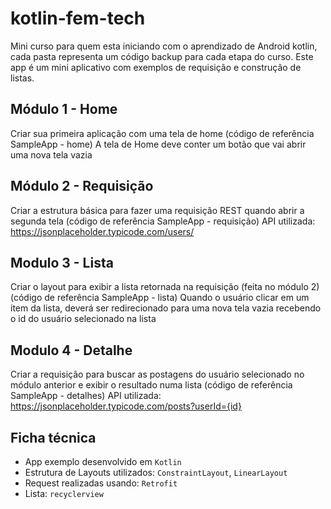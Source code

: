 # kotlin-fem-tech

Mini curso para quem esta iniciando com o aprendizado de Android kotlin, cada pasta representa um código backup para cada etapa do curso. 
Este app é um mini aplicativo com exemplos de requisição e construção de listas.

## Módulo 1 - Home
Criar sua primeira aplicação com uma tela de home (código de referência SampleApp - home)
A tela de Home deve conter um botão que vai abrir uma nova tela vazia

## Módulo 2 - Requisição
Criar a estrutura básica para fazer uma requisição REST quando abrir a segunda tela (código de referência SampleApp - requisição)
API utilizada: https://jsonplaceholder.typicode.com/users/

## Modulo 3 - Lista
Criar o layout para exibir a lista retornada na requisição (feita no módulo 2) (código de referência SampleApp - lista)
Quando o usuário clicar em um item da lista, deverá ser redirecionado para uma nova tela vazia recebendo o id do usuário selecionado na lista

## Modulo 4 - Detalhe
Criar a requisição para buscar as postagens do usuário selecionado no módulo anterior e exibir o resultado numa lista (código de referência SampleApp - detalhes)
API utilizada: https://jsonplaceholder.typicode.com/posts?userId={id}


## Ficha técnica
 - App exemplo desenvolvido em `Kotlin`
 - Estrutura de Layouts utilizados: `ConstraintLayout`, `LinearLayout`
 - Request realizadas usando: `Retrofit`
 - Lista: `recyclerview`
